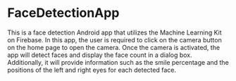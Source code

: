 # FaceDetectionApp

 This is a face detection Android app that utilizes the Machine Learning Kit on Firebase. In this app, the user is required to click on the camera button on the home page to open the camera. Once the camera is activated, the app will detect faces and display the face count in a dialog box. Additionally, it will provide information such as the smile percentage and the positions of the left and right eyes for each detected face.
